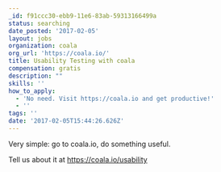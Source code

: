 ```yaml
---
_id: f91ccc30-ebb9-11e6-83ab-59313166499a
status: searching
date_posted: '2017-02-05'
layout: jobs
organization: coala
org_url: 'https://coala.io/'
title: Usability Testing with coala
compensation: gratis
description: ""
skills: ''
how_to_apply:
  - 'No need. Visit https://coala.io and get productive!'
  - ''
tags: ''
date: '2017-02-05T15:44:26.626Z'
---
```


Very simple: go to coala.io, do something useful.

Tell us about it at https://coala.io/usability

